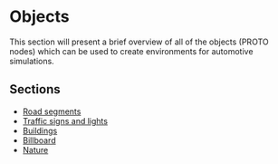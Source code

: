 # Objects

This section will present a brief overview of all of the objects (PROTO nodes) which
can be used to create environments for automotive simulations.

## Sections
- [Road segments](road-segments.md)
- [Traffic signs and lights](traffic-signs-and-lights.md)
- [Buildings](buildings.md)
- [Billboard](billboard.md)
- [Nature](nature.md)
